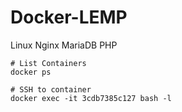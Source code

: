 # Docker-LEMP
Linux Nginx MariaDB PHP 

```
# List Containers
docker ps 

# SSH to container
docker exec -it 3cdb7385c127 bash -l
```